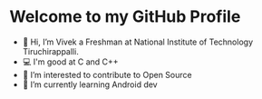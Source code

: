 # Welcome to my GitHub Profile

- 👋 Hi, I’m Vivek a Freshman at National Institute of Technology Tiruchirappalli.
- 💻 I'm good at C and C++
- 👀 I’m interested to contribute to Open Source
- 🌱 I’m currently learning Android dev


<!---
vivek-yamsani/vivek-yamsani is a ✨ special ✨ repository because its `README.md` (this file) appears on your GitHub profile.
You can click the Preview link to take a look at your changes.
--->
